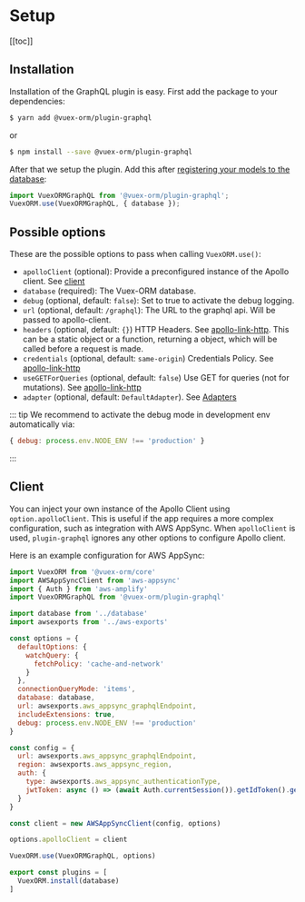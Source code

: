 # Setup

[[toc]]


## Installation

Installation of the GraphQL plugin is easy. First add the package to your dependencies:

```bash
$ yarn add @vuex-orm/plugin-graphql
```

or

```bash
$ npm install --save @vuex-orm/plugin-graphql
```


After that we setup the plugin. Add this after [registering your models to the database](https://vuex-orm.github.io/vuex-orm/guide/prologue/getting-started.html#register-models-and-modules-to-the-vuex-store):

```javascript
import VuexORMGraphQL from '@vuex-orm/plugin-graphql';
VuexORM.use(VuexORMGraphQL, { database });
```

## Possible options

These are the possible options to pass when calling `VuexORM.use()`:
- `apolloClient` (optional): Provide a preconfigured instance of the Apollo client. See [client](#client)
- `database` (required): The Vuex-ORM database.
- `debug` (optional, default: `false`): Set to true to activate the debug logging.
- `url` (optional, default: `/graphql`): The URL to the graphql api. Will be passed to apollo-client.
- `headers` (optional, default: `{}`) HTTP Headers. See
  [apollo-link-http](https://github.com/apollographql/apollo-link/tree/master/packages/apollo-link-http#options).
  This can be a static object or a function, returning a object, which will be called before a request is made.
- `credentials` (optional, default: `same-origin`) Credentials Policy. See [apollo-link-http](https://github.com/apollographql/apollo-link/tree/master/packages/apollo-link-http#options)
- `useGETForQueries` (optional, default: `false`) Use GET for queries (not for mutations). See [apollo-link-http](https://github.com/apollographql/apollo-link/tree/master/packages/apollo-link-http#options)
- `adapter` (optional, default: `DefaultAdapter`). See [Adapters](adapters.md)

::: tip
We recommend to activate the debug mode in development env automatically via:
```javascript
{ debug: process.env.NODE_ENV !== 'production' }
```
:::

## Client

You can inject your own instance of the Apollo Client using `option.apolloClient`. This is useful if
the app requires a more complex configuration, such as integration with AWS AppSync. When `apolloClient`
is used, `plugin-graphql` ignores any other options to configure Apollo client.

Here is an example configuration for AWS AppSync:

```js
import VuexORM from '@vuex-orm/core'
import AWSAppSyncClient from 'aws-appsync'
import { Auth } from 'aws-amplify'
import VuexORMGraphQL from '@vuex-orm/plugin-graphql'

import database from '../database'
import awsexports from '../aws-exports'

const options = {
  defaultOptions: {
    watchQuery: {
      fetchPolicy: 'cache-and-network'
    }
  },
  connectionQueryMode: 'items',
  database: database,
  url: awsexports.aws_appsync_graphqlEndpoint,
  includeExtensions: true,
  debug: process.env.NODE_ENV !== 'production'
}

const config = {
  url: awsexports.aws_appsync_graphqlEndpoint,
  region: awsexports.aws_appsync_region,
  auth: {
    type: awsexports.aws_appsync_authenticationType,
    jwtToken: async () => (await Auth.currentSession()).getIdToken().getJwtToken()
  }
}

const client = new AWSAppSyncClient(config, options)

options.apolloClient = client

VuexORM.use(VuexORMGraphQL, options)

export const plugins = [
  VuexORM.install(database)
]
```
